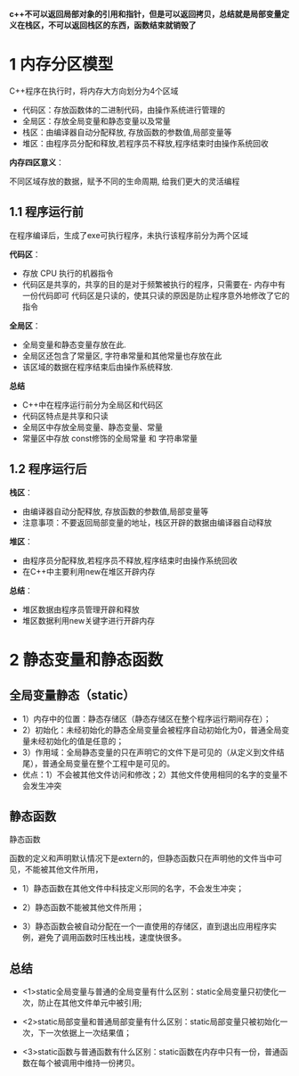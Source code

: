 <!--
 * @Description: 
 * @code: 
 * @Author: Li Jiaxin
 * @Date: 2021-12-22 09:30:37
-->


 **c++不可以返回局部对象的引用和指针，但是可以返回拷贝，总结就是局部变量定义在栈区，不可以返回栈区的东西，函数结束就销毁了**

# 1 内存分区模型

C++程序在执行时，将内存大方向划分为4个区域

- 代码区：存放函数体的二进制代码，由操作系统进行管理的
- 全局区：存放全局变量和静态变量以及常量
- 栈区：由编译器自动分配释放, 存放函数的参数值,局部变量等
- 堆区：由程序员分配和释放,若程序员不释放,程序结束时由操作系统回收

**内存四区意义**：

不同区域存放的数据，赋予不同的生命周期, 给我们更大的灵活编程

## 1.1 程序运行前
​在程序编译后，生成了exe可执行程序，未执行该程序前分为两个区域

**代码区**：
- 存放 CPU 执行的机器指令
- 代码区是共享的，共享的目的是对于频繁被执行的程序，只需要在- 内存中有一份代码即可
代码区是只读的，使其只读的原因是防止程序意外地修改了它的指令

​**全局区**：

- 全局变量和静态变量存放在此.
- 全局区还包含了常量区, 字符串常量和其他常量也存放在此​
- 该区域的数据在程序结束后由操作系统释放.


**总结**
- C++中在程序运行前分为全局区和代码区
- 代码区特点是共享和只读
- 全局区中存放全局变量、静态变量、常量
- 常量区中存放 const修饰的全局常量 和 字符串常量


## 1.2 程序运行后
**栈区**：
- 由编译器自动分配释放, 存放函数的参数值,局部变量等
- 注意事项：不要返回局部变量的地址，栈区开辟的数据由编译器自动释放

**堆区**：
- 由程序员分配释放,若程序员不释放,程序结束时由操作系统回收
- 在C++中主要利用new在堆区开辟内存

**总结**：
- 堆区数据由程序员管理开辟和释放
- 堆区数据利用new关键字进行开辟内存


# 2 静态变量和静态函数

## 全局变量静态（static）
- 1）内存中的位置：静态存储区（静态存储区在整个程序运行期间存在）；
- 2）初始化：未经初始化的静态全局变量会被程序自动初始化为0，普通全局变量未经初始化的值是任意的；
- 3）作用域：全局静态变量的只在声明它的文件下是可见的（从定义到文件结尾），普通全局变量在整个工程中是可见的。
- 优点：1）不会被其他文件访问和修改；2）其他文件使用相同的名字的变量不会发生冲突

## 静态函数
静态函数

函数的定义和声明默认情况下是extern的，但静态函数只在声明他的文件当中可见，不能被其他文件所用，

- 1）静态函数在其他文件中科技定义形同的名字，不会发生冲突；

- 2）静态函数不能被其他文件所用；

- 3）静态函数会被自动分配在一个一直使用的存储区，直到退出应用程序实例，避免了调用函数时压栈出栈，速度快很多。

## 总结

- <1>static全局变量与普通的全局变量有什么区别：static全局变量只初使化一次，防止在其他文件单元中被引用;

- <2>static局部变量和普通局部变量有什么区别：static局部变量只被初始化一次，下一次依据上一次结果值；

- <3>static函数与普通函数有什么区别：static函数在内存中只有一份，普通函数在每个被调用中维持一份拷贝。






